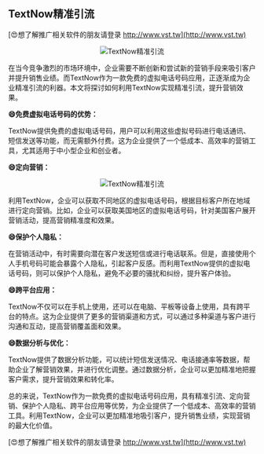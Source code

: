 ## **TextNow精准引流**

[😍想了解推广相关软件的朋友请登录 http://www.vst.tw](http://www.vst.tw)

 <center><img src="https://vst.tw/MP4/tuiguang/png/5.png" alt="TextNow精准引流"></center>

在当今竞争激烈的市场环境中，企业需要不断创新和尝试新的营销手段来吸引客户并提升销售业绩。而TextNow作为一款免费的虚拟电话号码应用，正逐渐成为企业精准引流的利器。本文将探讨如何利用TextNow实现精准引流，提升营销效果。

**😄免费虚拟电话号码的优势：**

TextNow提供免费的虚拟电话号码，用户可以利用这些虚拟号码进行电话通讯、短信发送等功能，而无需额外付费。这为企业提供了一个低成本、高效率的营销工具，尤其适用于中小型企业和创业者。

**😄定向营销：**

 <center><img src="https://vst.tw/MP4/tuiguang/png/2.png" alt="TextNow精准引流"></center>

利用TextNow，企业可以获取不同地区的虚拟电话号码，根据目标客户所在地域进行定向营销。比如，企业可以获取美国地区的虚拟电话号码，针对美国客户展开营销活动，提高营销精准度和效果。

**😄保护个人隐私：**

在营销活动中，有时需要向潜在客户发送短信或进行电话联系。但是，直接使用个人手机号码可能会暴露个人隐私，引起客户反感。而利用TextNow提供的虚拟电话号码，则可以保护个人隐私，避免不必要的骚扰和纠纷，提升客户体验。

**😄跨平台应用：**

TextNow不仅可以在手机上使用，还可以在电脑、平板等设备上使用，具有跨平台的特点。这为企业提供了更多的营销渠道和方式，可以通过多种渠道与客户进行沟通和互动，提高营销覆盖面和效果。

**😄数据分析与优化：**

TextNow提供了数据分析功能，可以统计短信发送情况、电话接通率等数据，帮助企业了解营销效果，并进行优化调整。通过数据分析，企业可以更加精准地把握客户需求，提升营销效果和转化率。

总的来说，TextNow作为一款免费的虚拟电话号码应用，具有精准引流、定向营销、保护个人隐私、跨平台应用等优势，为企业提供了一个低成本、高效率的营销工具。利用TextNow，企业可以更加精准地吸引客户，提升销售业绩，实现营销的最大化价值。

[😍想了解推广相关软件的朋友请登录 http://www.vst.tw](http://www.vst.tw)



